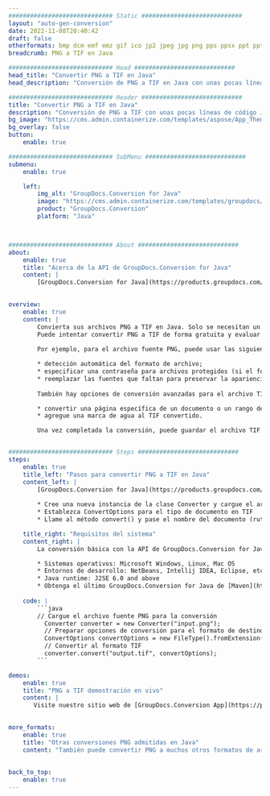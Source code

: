 ```yaml
---
############################# Static ############################
layout: "auto-gen-conversion"
date: 2022-11-08T20:40:42
draft: false
otherformats: bmp dcm emf emz gif ico jp2 jpeg jpg png pps ppsx ppt pptx psb psd svg svgz tga tif tiff webp wmf wmz
breadcrumb: PNG a TIF en Java

############################# Head ############################
head_title: "Convertir PNG a TIF en Java"
head_description: "Conversión de PNG a TIF en Java con unas pocas líneas de código. Convierta más de 160 formatos de archivo con la API de conversión de documentos de GroupDocs para Java"

############################# Header ############################
title: "Convertir PNG a TIF en Java"
description: "Conversión de PNG a TIF con unas pocas líneas de código Java"
bg_image: "https://cms.admin.containerize.com/templates/aspose/App_Themes/V3/images/bg/header1.png"
bg_overlay: false
button:
    enable: true

############################# SubMenu ############################
submenu:
    enable: true

    left:
        img_alt: "GroupDocs.Conversion for Java"
        image: "https://cms.admin.containerize.com/templates/groupdocs/images/product-logos/90x90-noborder/groupdocs-conversion-java.png"
        product: "GroupDocs.Conversion"
        platform: "Java"



############################# About ############################
about:
    enable: true
    title: "Acerca de la API de GroupDocs.Conversion for Java"
    content: |
        [GroupDocs.Conversion for Java](https://products.groupdocs.com/conversion/java/) es una API de conversión de formato de archivo avanzada para convertir entre formatos populares de imagen y documento como Microsoft Office, OpenDocument, PDF, HTML, correo electrónico, CAD. y mucho más con solo unas pocas líneas de código. La API nativa detecta automáticamente los formatos de los documentos originales y ofrece muchas opciones para personalizar los documentos convertidos. Junto con la función de extraer información de un documento, también admite el almacenamiento en caché de los resultados de la conversión en el disco local de forma predeterminada. Sin embargo, se puede admitir cualquier tipo de almacenamiento en caché mediante la implementación de las interfaces adecuadas: Amazon S3, Dropbox, Google Drive, Windows Azure, Reddis o cualquier otra.
    

overview:
    enable: true
    content: |
        Convierta sus archivos PNG a TIF en Java. Solo se necesitan un par de líneas de código Java en cualquier plataforma de su elección, como Windows, Linux, macOS.
        Puede intentar convertir PNG a TIF de forma gratuita y evaluar la calidad de los resultados de la conversión. Junto con los sencillos scripts de conversión de archivos, puede probar opciones más sofisticadas para cargar el archivo de origen PNG y almacenar la salida TIF. 
        
        Por ejemplo, para el archivo fuente PNG, puede usar las siguientes opciones de carga:

        * detección automática del formato de archivo;
        * especificar una contraseña para archivos protegidos (si el formato de archivo lo admite);
        * reemplazar las fuentes que faltan para preservar la apariencia del documento.
        
        También hay opciones de conversión avanzadas para el archivo TIF:

        * convertir una página específica de un documento o un rango de páginas;
        * agregue una marca de agua al TIF convertido.

        Una vez completada la conversión, puede guardar el archivo TIF en su ruta de archivo local o en cualquier almacenamiento de terceros, como FTP, Amazon S3, Google Drive, Dropbox, etc. Tenga en cuenta que para convertir PNG a TIF, no necesita instalar ningún software adicional, como MS Office, Open Office, Adobe Acrobat Reader, etc.


############################# Steps ############################
steps:
    enable: true
    title_left: "Pasos para convertir PNG a TIF en Java"
    content_left: |
        [GroupDocs.Conversion for Java](https://products.groupdocs.com/conversion/java/) permite a los desarrolladores convertir fácilmente el archivo PNG a TIF con unas pocas líneas de código.
        
        * Cree una nueva instancia de la clase Converter y cargue el archivo PNG con la ruta completa
        * Establezca ConvertOptions para el tipo de documento en TIF
        * Llame al método convert() y pase el nombre del documento (ruta completa) y el formato (TIF) como parámetro

    title_right: "Requisitos del sistema"
    content_right: |
        La conversión básica con la API de GroupDocs.Conversion for Java se puede realizar con solo unas pocas líneas de código. Nuestras API son compatibles con todas las principales plataformas y sistemas operativos. Antes de ejecutar el código a continuación, asegúrese de tener instalados los siguientes requisitos previos en su sistema.

        * Sistemas operativos: Microsoft Windows, Linux, Mac OS
        * Entornos de desarrollo: NetBeans, Intellij IDEA, Eclipse, etc.
        * Java runtime: J2SE 6.0 and above
        * Obtenga el último GroupDocs.Conversion for Java de [Maven](https://repository.groupdocs.com/webapp/#/artifacts/browse/tree/General/repo/com/groupdocs/groupdocs-conversion)
         
    code: |
        ```java    
        // Cargue el archivo fuente PNG para la conversión
          Converter converter = new Converter("input.png");
          // Preparar opciones de conversión para el formato de destino TIF
          ConvertOptions convertOptions = new FileType().fromExtension("tif").getConvertOptions();
          // Convertir al formato TIF
          converter.convert("output.tif", convertOptions);
        ```

demos:
    enable: true
    title: "PNG a TIF demostración en vivo"
    content: |
       Visite nuestro sitio web de [GroupDocs.Conversion App](https://products.groupdocs.app/conversion/family) y pruebe la conversión de PNG a TIF ahora. La demostración gratuita tiene los siguientes beneficios
          

more_formats:
    enable: true
    title: "Otras conversiones PNG admitidas en Java"
    content: "También puede convertir PNG a muchos otros formatos de archivo. Consulte la lista a continuación."
       
       
back_to_top:
    enable: true
---
```

